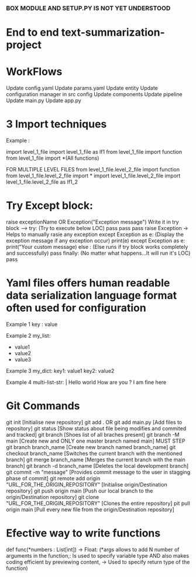 ### BOX MODULE AND SETUP.PY IS NOT YET UNDERSTOOD ###

# End to end text-summarization-project

# WorkFlows

Update config.yaml
Update params.yaml 
Update entity
Update configuration manager in src config
Update components
Update pipeline
Update main.py
Update app.py

# 3 Import techniques 
Example :

import level_1_file
import level_1_file as lf1
from level_1_file import function
from level_1_file import *(All functions)

FOR MULTIPLE LEVEL FILES 
from level_1_file.level_2_file import function
from level_1_file.level_2_file import *
import level_1_file.level_2_file 
import level_1_file.level_2_file as lf1_2

# Try Except block:

<!-- Types of errors: runtime(a/b), logical(wrong formula), syntax -->
raise exceptionName OR Exception("Exception message") Write it in try block -->
try: (Try to execute below LOC)
  pass
  pass 
  pass
  raise Exception -> Helps to manually rasie any exception
except Exception as e: (Display the exception message if any exception occur)
    print(e)
except Exception as e:
    print("Your custom message)
else : (Else runs if try block works completely and successfully)
    pass
finally: (No matter what happens...It will run it's LOC)
    pass


# Yaml files offers human readable data serialization language format often used for configuration

Example 1
key : value

Example 2
my_list:
  - value1
  - value2
  - value3

Example 3
my_dict:
  key1: value1
  key2: value2

Example 4
multi-list-str: |
  Hello world
  How are you ?
  I am fine here


# Git Commands

git init [Initialise new repository]
git add . OR git add main.py [Add files to repository]
git status [Show status about file being modifies and commited and tracked]
git branch [Shoes list of all braches present]
git branch -M main [Create new and ONLY one master branch named main] MUST STEP
git branch branch_name [Create new branch named branch_name]
git checkout branch_name [Switches the current branch with the mentioned branch]
git merge branch_name [Merges the current branch with the main branch]
git branch -d branch_name [Deletes the local development branch]
git commit -m "message" [Provides commit message to the user in stagging phase of commit]
git remote add origin "URL_FOR_THE_ORIGIN_REPOSITORY" [Initialise origin/Destination repository]
git push origin main [Push our local branch to the origin/Destination repository]
git clone "URL_FOR_THE_ORIGIN_REPOSITORY" [Clones the entire repository]
pit pull origin main [Pull every new file from the origin/Destination repository]

# Efective way to write functions
 
def func(*numbers : List[int]) -> Float: (*args allows to add N number of arguments in the function,: Is used to specify variable type AND also makes coding efficient by previewing content, -> Used to specify return type of the function) 
